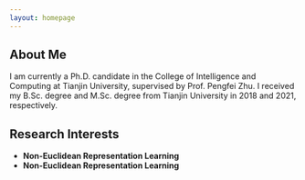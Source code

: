 ```yaml
---
layout: homepage
---
```


## About Me

I am currently a Ph.D. candidate in the College of Intelligence and Computing at Tianjin University, supervised by Prof. Pengfei Zhu. I received my B.Sc. degree and M.Sc. degree from Tianjin University in 2018 and 2021, respectively.

## Research Interests

- **Non-Euclidean Representation Learning**
- **Non-Euclidean Representation Learning**


